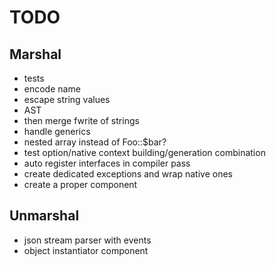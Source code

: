 # TODO

## Marshal
- tests
- encode name
- escape string values
- AST
- then merge fwrite of strings
- handle generics
- nested array instead of Foo::$bar?
- test option/native context building/generation combination
- auto register interfaces in compiler pass
- create dedicated exceptions and wrap native ones
- create a proper component

## Unmarshal
- json stream parser with events
- object instantiator component
